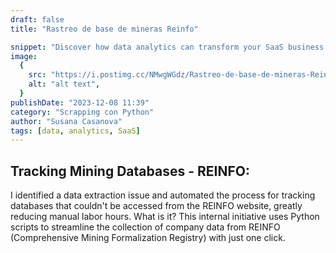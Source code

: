 ```yaml
---
draft: false
title: "Rastreo de base de mineras Reinfo"

snippet: "Discover how data analytics can transform your SaaS business and drive growth."
image:
  {
    src: "https://i.postimg.cc/NMwgWGdz/Rastreo-de-base-de-mineras-Reinfo.png",
    alt: "alt text",
  }
publishDate: "2023-12-08 11:39"
category: "Scrapping con Python"
author: "Susana Casanova"
tags: [data, analytics, SaaS]
---
```


## Tracking Mining Databases - REINFO:

I identified a data extraction issue and automated the process for tracking databases that couldn't be accessed from the REINFO website, greatly reducing manual labor hours. 
What is it? 
This internal initiative uses Python scripts to streamline the collection of company data from REINFO (Comprehensive Mining Formalization Registry) with just one click.
